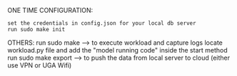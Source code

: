 
ONE TIME CONFIGURATION: 

    set the credentials in config.json for your local db server
    run sudo make init

OTHERS:
    run sudo make --> to execute workload and capture logs
                        locate workload.py file and add the "model running code" inside the start method
    run sudo make export --> to push the data from local server to cloud (either use VPN or UGA Wifi)
